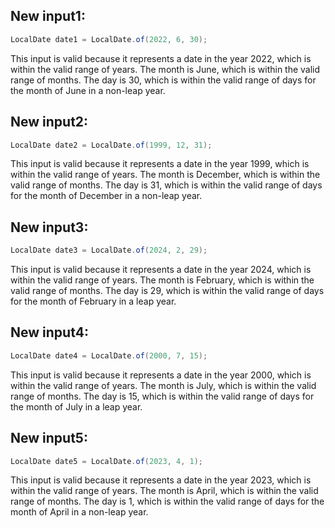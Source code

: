 ## New input1:
```java
LocalDate date1 = LocalDate.of(2022, 6, 30);
```
This input is valid because it represents a date in the year 2022, which is within the valid range of years. The month is June, which is within the valid range of months. The day is 30, which is within the valid range of days for the month of June in a non-leap year.

## New input2:
```java
LocalDate date2 = LocalDate.of(1999, 12, 31);
```
This input is valid because it represents a date in the year 1999, which is within the valid range of years. The month is December, which is within the valid range of months. The day is 31, which is within the valid range of days for the month of December in a non-leap year.

## New input3:
```java
LocalDate date3 = LocalDate.of(2024, 2, 29);
```
This input is valid because it represents a date in the year 2024, which is within the valid range of years. The month is February, which is within the valid range of months. The day is 29, which is within the valid range of days for the month of February in a leap year.

## New input4:
```java
LocalDate date4 = LocalDate.of(2000, 7, 15);
```
This input is valid because it represents a date in the year 2000, which is within the valid range of years. The month is July, which is within the valid range of months. The day is 15, which is within the valid range of days for the month of July in a leap year.

## New input5:
```java
LocalDate date5 = LocalDate.of(2023, 4, 1);
```
This input is valid because it represents a date in the year 2023, which is within the valid range of years. The month is April, which is within the valid range of months. The day is 1, which is within the valid range of days for the month of April in a non-leap year.